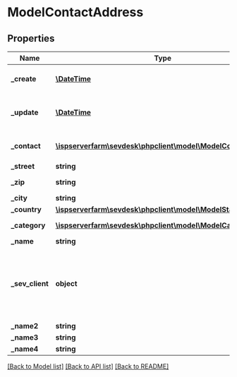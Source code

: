 # ModelContactAddress

## Properties
Name | Type | Description | Notes
------------ | ------------- | ------------- | -------------
**_create** | [**\DateTime**](\DateTime.md) | the creation date of the contact | [optional] 
**_update** | [**\DateTime**](\DateTime.md) | date, the contact was last updated | [optional] 
**_contact** | [**\ispserverfarm\sevdesk\phpclient\model\ModelContact**](ModelContact.md) | the contact the address belongs to | [optional] 
**_street** | **string** |  | [optional] 
**_zip** | **string** | zip of the city/village | [optional] 
**_city** | **string** |  | [optional] 
**_country** | [**\ispserverfarm\sevdesk\phpclient\model\ModelStaticCountry**](ModelStaticCountry.md) |  | [optional] 
**_category** | [**\ispserverfarm\sevdesk\phpclient\model\ModelCategory**](ModelCategory.md) | category of the address | [optional] 
**_name** | **string** |  | [optional] 
**_sev_client** | **object** | sevClient is the unique id every customer has and is used in nearly all operations | [optional] 
**_name2** | **string** |  | [optional] 
**_name3** | **string** |  | [optional] 
**_name4** | **string** |  | [optional] 

[[Back to Model list]](../README.md#documentation-for-models) [[Back to API list]](../README.md#documentation-for-api-endpoints) [[Back to README]](../README.md)


